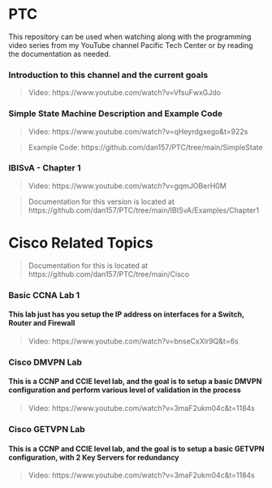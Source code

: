 # PTC
This repository can be used when watching along with the programming video series from my YouTube channel Pacific Tech Center or by reading the documentation as needed.

<H3>Introduction to this channel and the current goals</H3>
<blockquote>Video: https://www.youtube.com/watch?v=VfsuFwxGJdo</blockquote>

<H3>Simple State Machine Description and Example Code</H3>
<blockquote>Video: https://www.youtube.com/watch?v=qHeyrdgxego&t=922s</blockquote>
<blockquote>Example Code: https://github.com/dan157/PTC/tree/main/SimpleState</blockquote>

<H3>IBISvA - Chapter 1</H3>
<blockquote>Video: https://www.youtube.com/watch?v=gqmJOBerH0M</blockquote>
<blockquote>Documentation for this version is located at https://github.com/dan157/PTC/tree/main/IBISvA/Examples/Chapter1</blockquote>

<H1>Cisco Related Topics</H1>
<blockquote>Documentation for this is located at https://github.com/dan157/PTC/tree/main/Cisco</blockquote>

<H3>Basic CCNA Lab 1</H3>
<H4>This lab just has you setup the IP address on interfaces for a Switch, Router and Firewall</H4>
<blockquote>Video: https://www.youtube.com/watch?v=bnseCxXlr9Q&t=6s</blockquote>

<H3>Cisco DMVPN Lab</H3>
<H4>This is a CCNP and CCIE level lab, and the goal is to setup a basic DMVPN configuration and perform various level of validation in the process</H4>
<blockquote>Video: https://www.youtube.com/watch?v=3maF2ukm04c&t=1184s</blockquote>

<H3>Cisco GETVPN Lab</H3>
<H4>This is a CCNP and CCIE level lab, and the goal is to setup a basic GETVPN configuration, with 2 Key Servers for redundancy</H4>
<blockquote>Video: https://www.youtube.com/watch?v=3maF2ukm04c&t=1184s</blockquote>

